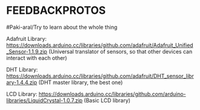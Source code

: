 # FEEDBACKPROTOS
#Paki-aral/Try to learn about the whole thing

Adafruit Library: https://downloads.arduino.cc/libraries/github.com/adafruit/Adafruit_Unified_Sensor-1.1.9.zip
(Universal translator of sensors, so that other devices can interact with each other)

DHT Library: https://downloads.arduino.cc/libraries/github.com/adafruit/DHT_sensor_library-1.4.4.zip
(DHT master library, the best one)

LCD Library: https://downloads.arduino.cc/libraries/github.com/arduino-libraries/LiquidCrystal-1.0.7.zip
(Basic LCD library)
